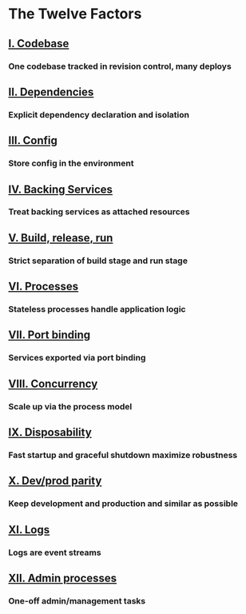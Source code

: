 The Twelve Factors
==================

## [I. Codebase](/codebase)
### One codebase tracked in revision control, many deploys

## [II. Dependencies](/dependencies)
### Explicit dependency declaration and isolation

## [III. Config](/config)
### Store config in the environment

## [IV. Backing Services](/backing-services)
### Treat backing services as attached resources

## [V. Build, release, run](/build-release-run)
### Strict separation of build stage and run stage

## [VI. Processes](/processes)
### Stateless processes handle application logic

## [VII. Port binding](/port-binding)
### Services exported via port binding

## [VIII. Concurrency](/concurrency)
### Scale up via the process model

## [IX. Disposability](/disposability)
### Fast startup and graceful shutdown maximize robustness

## [X. Dev/prod parity](/dev-prod-parity)
### Keep development and production and similar as possible

## [XI. Logs](/logs)
### Logs are event streams

## [XII. Admin processes](/admin-processes)
### One-off admin/management tasks
